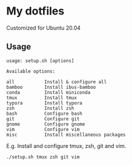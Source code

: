 # My dotfiles 

Customized for Ubuntu 20.04



## Usage

[//]: # "replacer_start"
```
usage: setup.sh [options]

Available options:

all           Install & configure all
bamboo        Install ibus-bamboo
conda         Install miniconda
tmux          Install tmux
typora        Install typora 
zsh           Install zsh
bash          Configure bash
git           Configure git
gnome         Configure gnome
vim           Configure vim
misc          Install miscellaneous packages
```

[//]: # "replacer_end"

E.g. Install and configure tmux, zsh, git and vim.

```
./setup.sh tmux zsh git vim
```
